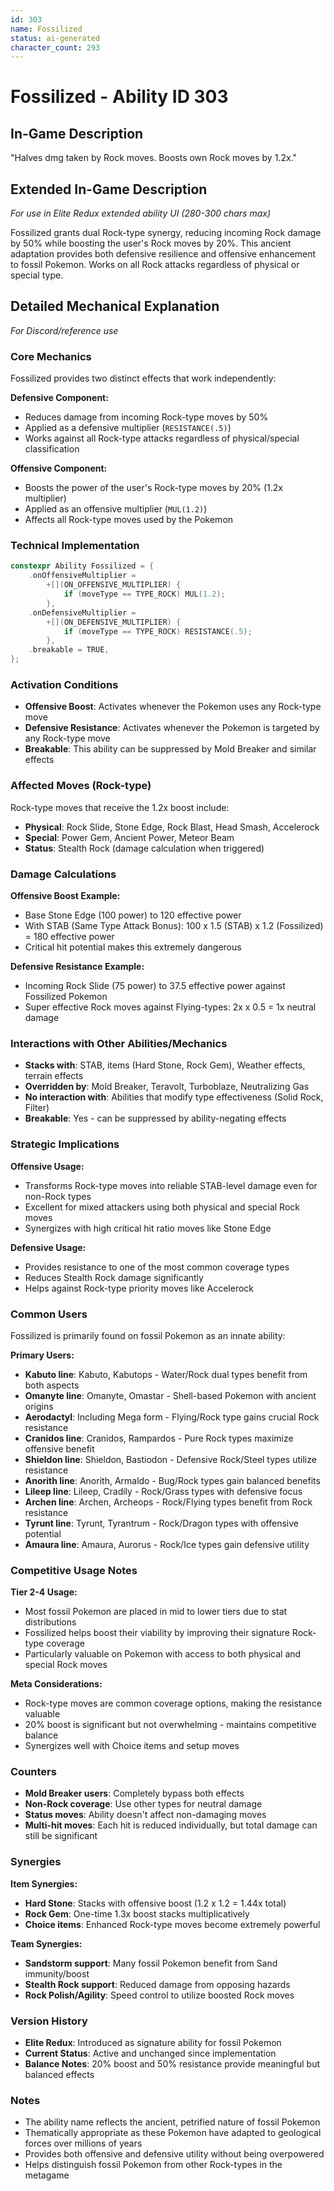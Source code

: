 ```yaml
---
id: 303
name: Fossilized
status: ai-generated
character_count: 293
---
```


# Fossilized - Ability ID 303

## In-Game Description
"Halves dmg taken by Rock moves. Boosts own Rock moves by 1.2x."

## Extended In-Game Description
*For use in Elite Redux extended ability UI (280-300 chars max)*

Fossilized grants dual Rock-type synergy, reducing incoming Rock damage by 50% while boosting the user's Rock moves by 20%. This ancient adaptation provides both defensive resilience and offensive enhancement to fossil Pokemon. Works on all Rock attacks regardless of physical or special type.

## Detailed Mechanical Explanation
*For Discord/reference use*

### Core Mechanics
Fossilized provides two distinct effects that work independently:

**Defensive Component:**
- Reduces damage from incoming Rock-type moves by 50%
- Applied as a defensive multiplier (`RESISTANCE(.5)`)
- Works against all Rock-type attacks regardless of physical/special classification

**Offensive Component:**
- Boosts the power of the user's Rock-type moves by 20% (1.2x multiplier)
- Applied as an offensive multiplier (`MUL(1.2)`)
- Affects all Rock-type moves used by the Pokemon

### Technical Implementation
```cpp
constexpr Ability Fossilized = {
    .onOffensiveMultiplier =
        +[](ON_OFFENSIVE_MULTIPLIER) {
            if (moveType == TYPE_ROCK) MUL(1.2);
        },
    .onDefensiveMultiplier =
        +[](ON_DEFENSIVE_MULTIPLIER) {
            if (moveType == TYPE_ROCK) RESISTANCE(.5);
        },
    .breakable = TRUE,
};
```

### Activation Conditions
- **Offensive Boost**: Activates whenever the Pokemon uses any Rock-type move
- **Defensive Resistance**: Activates whenever the Pokemon is targeted by any Rock-type move
- **Breakable**: This ability can be suppressed by Mold Breaker and similar effects

### Affected Moves (Rock-type)
Rock-type moves that receive the 1.2x boost include:
- **Physical**: Rock Slide, Stone Edge, Rock Blast, Head Smash, Accelerock
- **Special**: Power Gem, Ancient Power, Meteor Beam
- **Status**: Stealth Rock (damage calculation when triggered)

### Damage Calculations
**Offensive Boost Example:**
- Base Stone Edge (100 power) to 120 effective power
- With STAB (Same Type Attack Bonus): 100 x 1.5 (STAB) x 1.2 (Fossilized) = 180 effective power
- Critical hit potential makes this extremely dangerous

**Defensive Resistance Example:**
- Incoming Rock Slide (75 power) to 37.5 effective power against Fossilized Pokemon
- Super effective Rock moves against Flying-types: 2x x 0.5 = 1x neutral damage

### Interactions with Other Abilities/Mechanics
- **Stacks with**: STAB, items (Hard Stone, Rock Gem), Weather effects, terrain effects
- **Overridden by**: Mold Breaker, Teravolt, Turboblaze, Neutralizing Gas
- **No interaction with**: Abilities that modify type effectiveness (Solid Rock, Filter)
- **Breakable**: Yes - can be suppressed by ability-negating effects

### Strategic Implications
**Offensive Usage:**
- Transforms Rock-type moves into reliable STAB-level damage even for non-Rock types
- Excellent for mixed attackers using both physical and special Rock moves
- Synergizes with high critical hit ratio moves like Stone Edge

**Defensive Usage:**
- Provides resistance to one of the most common coverage types
- Reduces Stealth Rock damage significantly
- Helps against Rock-type priority moves like Accelerock

### Common Users
Fossilized is primarily found on fossil Pokemon as an innate ability:

**Primary Users:**
- **Kabuto line**: Kabuto, Kabutops - Water/Rock dual types benefit from both aspects
- **Omanyte line**: Omanyte, Omastar - Shell-based Pokemon with ancient origins  
- **Aerodactyl**: Including Mega form - Flying/Rock type gains crucial Rock resistance
- **Cranidos line**: Cranidos, Rampardos - Pure Rock types maximize offensive benefit
- **Shieldon line**: Shieldon, Bastiodon - Defensive Rock/Steel types utilize resistance
- **Anorith line**: Anorith, Armaldo - Bug/Rock types gain balanced benefits
- **Lileep line**: Lileep, Cradily - Rock/Grass types with defensive focus
- **Archen line**: Archen, Archeops - Rock/Flying types benefit from Rock resistance
- **Tyrunt line**: Tyrunt, Tyrantrum - Rock/Dragon types with offensive potential
- **Amaura line**: Amaura, Aurorus - Rock/Ice types gain defensive utility

### Competitive Usage Notes
**Tier 2-4 Usage:**
- Most fossil Pokemon are placed in mid to lower tiers due to stat distributions
- Fossilized helps boost their viability by improving their signature Rock-type coverage
- Particularly valuable on Pokemon with access to both physical and special Rock moves

**Meta Considerations:**
- Rock-type moves are common coverage options, making the resistance valuable
- 20% boost is significant but not overwhelming - maintains competitive balance
- Synergizes well with Choice items and setup moves

### Counters
- **Mold Breaker users**: Completely bypass both effects
- **Non-Rock coverage**: Use other types for neutral damage
- **Status moves**: Ability doesn't affect non-damaging moves
- **Multi-hit moves**: Each hit is reduced individually, but total damage can still be significant

### Synergies
**Item Synergies:**
- **Hard Stone**: Stacks with offensive boost (1.2 x 1.2 = 1.44x total)
- **Rock Gem**: One-time 1.3x boost stacks multiplicatively
- **Choice items**: Enhanced Rock-type moves become extremely powerful

**Team Synergies:**
- **Sandstorm support**: Many fossil Pokemon benefit from Sand immunity/boost
- **Stealth Rock support**: Reduced damage from opposing hazards
- **Rock Polish/Agility**: Speed control to utilize boosted Rock moves

### Version History
- **Elite Redux**: Introduced as signature ability for fossil Pokemon
- **Current Status**: Active and unchanged since implementation
- **Balance Notes**: 20% boost and 50% resistance provide meaningful but balanced effects

### Notes
- The ability name reflects the ancient, petrified nature of fossil Pokemon
- Thematically appropriate as these Pokemon have adapted to geological forces over millions of years
- Provides both offensive and defensive utility without being overpowered
- Helps distinguish fossil Pokemon from other Rock-types in the metagame